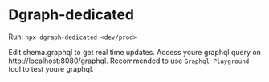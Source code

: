 # Dgraph-dedicated

Run: ```npx dgraph-dedicated <dev/prod>```

Edit shema.graphql to get real time updates.
Access youre graphql query on http://localhost:8080/graphql.
Recommended to use ```Graphql Playground``` tool to test youre graphql.

